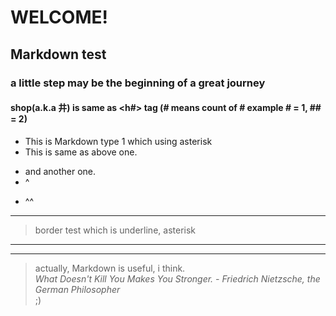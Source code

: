 # WELCOME!
## Markdown test
### a little step may be the beginning of a great journey
#### shop(a.k.a 井) is same as <h#> tag (# means count of # example # = 1, ## = 2)


* This is Markdown type 1 which using asterisk
* This is same as above one.
- and another one.
- ^
+ ^^

___

> border test which is underline, asterisk    

***
___

> actually, Markdown is useful, i think.    
*What Doesn't Kill You Makes You Stronger. - Friedrich Nietzsche, the German Philosopher*     
;)      
